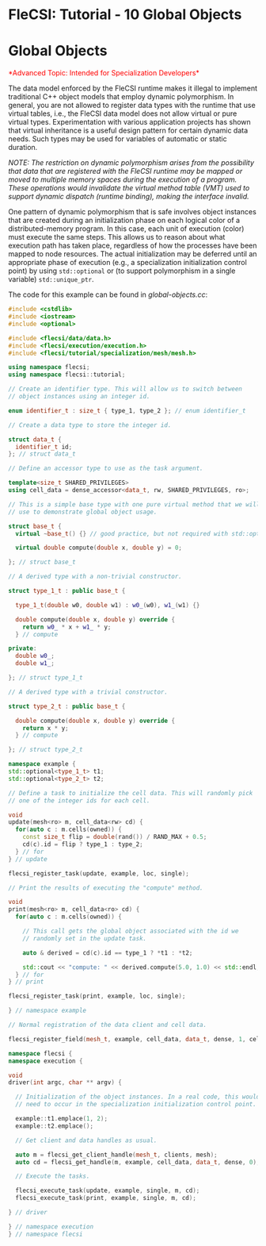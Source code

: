 # FleCSI: Tutorial - 10 Global Objects
<!--
  The above header is required for Doxygen to correctly name the
  auto-generated page. It is ignored in the FleCSI guide documentation.
-->

<!-- CINCHDOC DOCUMENT(user-guide) SECTION(tutorial::dense-data) -->

# Global Objects

<span style="color:red">
*Advanced Topic: Intended for Specialization Developers*
</span>

The data model enforced by the FleCSI runtime makes it illegal to
implement traditional C++ object models that employ dynamic
polymorphism. In general, you are not allowed to register data types
with the runtime that use virtual tables, i.e., the FleCSI data model
does not allow virtual or pure virtual types. Experimentation with
various application projects has shown that virtual inheritance is a
useful design pattern for certain dynamic data needs.
Such types may be used for variables of automatic or static duration.

*NOTE: The restriction on dynamic polymorphism arises from the
possibility that data that are registered with the FleCSI runtime may be
mapped or moved to multiple memory spaces during the execution of a
program. These operations would invalidate the virtual method table
(VMT) used to support dynamic dispatch (runtime binding), making the
interface invalid.*

One pattern of dynamic polymorphism that is safe involves object
instances that are created during an initialization phase on each
logical color of a distributed-memory program. In this case, each unit
of execution (color) must execute the same steps. This allows us to
reason about what execution path has taken place, regardless of how the
processes have been mapped to node resources.
The actual initialization may be deferred until an appropriate phase of
execution (e.g., a specialization initialization control point) by using
`std::optional` or (to support polymorphism in a single variable)
`std::unique_ptr`.

The code for this example can be found in *global-objects.cc*:

```cpp
#include <cstdlib>
#include <iostream>
#include <optional>

#include <flecsi/data/data.h>
#include <flecsi/execution/execution.h>
#include <flecsi/tutorial/specialization/mesh/mesh.h>

using namespace flecsi;
using namespace flecsi::tutorial;

// Create an identifier type. This will allow us to switch between
// object instances using an integer id.

enum identifier_t : size_t { type_1, type_2 }; // enum identifier_t

// Create a data type to store the integer id.

struct data_t {
  identifier_t id;
}; // struct data_t

// Define an accessor type to use as the task argument.

template<size_t SHARED_PRIVILEGES>
using cell_data = dense_accessor<data_t, rw, SHARED_PRIVILEGES, ro>;

// This is a simple base type with one pure virtual method that we will
// use to demonstrate global object usage.

struct base_t {
  virtual ~base_t() {} // good practice, but not required with std::optional

  virtual double compute(double x, double y) = 0;

}; // struct base_t

// A derived type with a non-trivial constructor.

struct type_1_t : public base_t {

  type_1_t(double w0, double w1) : w0_(w0), w1_(w1) {}

  double compute(double x, double y) override {
    return w0_ * x + w1_ * y;
  } // compute

private:
  double w0_;
  double w1_;

}; // struct type_1_t

// A derived type with a trivial constructor.

struct type_2_t : public base_t {

  double compute(double x, double y) override {
    return x * y;
  } // compute

}; // struct type_2_t

namespace example {
std::optional<type_1_t> t1;
std::optional<type_2_t> t2;

// Define a task to initialize the cell data. This will randomly pick
// one of the integer ids for each cell.

void
update(mesh<ro> m, cell_data<rw> cd) {
  for(auto c : m.cells(owned)) {
    const size_t flip = double(rand()) / RAND_MAX + 0.5;
    cd(c).id = flip ? type_1 : type_2;
  } // for
} // update

flecsi_register_task(update, example, loc, single);

// Print the results of executing the "compute" method.

void
print(mesh<ro> m, cell_data<ro> cd) {
  for(auto c : m.cells(owned)) {

    // This call gets the global object associated with the id we
    // randomly set in the update task.

    auto & derived = cd(c).id == type_1 ? *t1 : *t2;

    std::cout << "compute: " << derived.compute(5.0, 1.0) << std::endl;
  } // for
} // print

flecsi_register_task(print, example, loc, single);

} // namespace example

// Normal registration of the data client and cell data.

flecsi_register_field(mesh_t, example, cell_data, data_t, dense, 1, cells);

namespace flecsi {
namespace execution {

void
driver(int argc, char ** argv) {

  // Initialization of the object instances. In a real code, this would
  // need to occur in the specialization initialization control point.

  example::t1.emplace(1, 2);
  example::t2.emplace();

  // Get client and data handles as usual.

  auto m = flecsi_get_client_handle(mesh_t, clients, mesh);
  auto cd = flecsi_get_handle(m, example, cell_data, data_t, dense, 0);

  // Execute the tasks.

  flecsi_execute_task(update, example, single, m, cd);
  flecsi_execute_task(print, example, single, m, cd);

} // driver

} // namespace execution
} // namespace flecsi
```

<!-- vim: set tabstop=2 shiftwidth=2 expandtab fo=cqt tw=72 : -->

